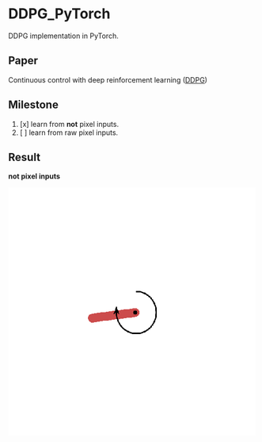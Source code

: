 # DDPG_PyTorch
DDPG implementation in PyTorch.

## Paper
Continuous control with deep reinforcement learning ([DDPG](https://arxiv.org/abs/1509.02971))

## Milestone
1. [x] learn from **not** pixel inputs.
2. [ ] learn from raw pixel inputs.


## Result
**not pixel inputs**


![gif](figure/gym_animation.gif)

